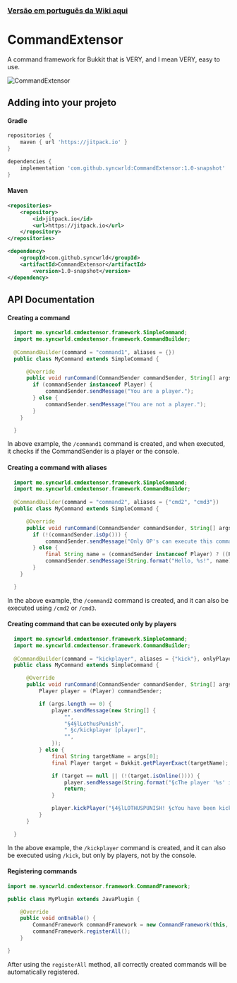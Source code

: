 ### [Versão em português da Wiki aqui](https://github.com/syncwrld/CommandExtensor) ###
# CommandExtensor
A command framework for Bukkit that is VERY, and I mean VERY, easy to use.

![CommandExtensor](https://socialify.git.ci/syncwrld/CommandExtensor/image?description=1&descriptionEditable=easy-to-use%20bukkit%20command%20framework%20&font=KoHo&forks=1&issues=1&language=1&name=1&owner=1&pattern=Solid&stargazers=1&theme=Dark)

## Adding into your projeto

#### Gradle
```gradle
repositories {
	maven { url 'https://jitpack.io' }
}

dependencies {
	implementation 'com.github.syncwrld:CommandExtensor:1.0-snapshot'
}
```


#### Maven
```xml
<repositories>
	<repository>
		<id>jitpack.io</id>
		<url>https://jitpack.io</url>
	</repository>
</repositories>

<dependency>
	<groupId>com.github.syncwrld</groupId>
	<artifactId>CommandExtensor</artifactId>
        <version>1.0-snapshot</version>
</dependency>
```

## API Documentation

#### Creating a command

```java
  import me.syncwrld.cmdextensor.framework.SimpleCommand;
  import me.syncwrld.cmdextensor.framework.CommandBuilder;
  
  @CommandBuilder(command = "command1", aliases = {})
  public class MyCommand extends SimpleCommand {

      @Override
      public void runCommand(CommandSender commandSender, String[] args) {
        if (commandSender instanceof Player) {
            commandSender.sendMessage("You are a player.");
        } else {
            commandSender.sendMessage("You are not a player.");
        }
    }

  }
```
In above example, the `/command1` command is created, and when executed, it checks if the CommandSender is a player or the console.

#### Creating a command with aliases

```java
  import me.syncwrld.cmdextensor.framework.SimpleCommand;
  import me.syncwrld.cmdextensor.framework.CommandBuilder;
  
  @CommandBuilder(command = "command2", aliases = {"cmd2", "cmd3"})
  public class MyCommand extends SimpleCommand {

      @Override
      public void runCommand(CommandSender commandSender, String[] args) {
        if (!(commandSender.isOp())) {
            commandSender.sendMessage("Only OP's can execute this command.");
        } else {
            final String name = (commandSender instanceof Player) ? ((Player) commandSender).getName()) : "Console";
            commandSender.sendMessage(String.format("Hello, %s!", name));
        }
    }

  }
```
In the above example, the `/command2` command is created, and it can also be executed using `/cmd2` or `/cmd3`.

#### Creating command that can be executed only by players

```java
  import me.syncwrld.cmdextensor.framework.SimpleCommand;
  import me.syncwrld.cmdextensor.framework.CommandBuilder;
  
  @CommandBuilder(command = "kickplayer", aliases = {"kick"}, onlyPlayers = true)
  public class MyCommand extends SimpleCommand {

      @Override
      public void runCommand(CommandSender commandSender, String[] args) {
          Player player = (Player) commandSender;

          if (args.length == 0) {
              player.sendMessage(new String[] {
                  "",
                  "§4§lLothusPunish",
                  " §c/kickplayer [player]",
                  "",
              });
          } else {
              final String targetName = args[0];
              final Player target = Bukkit.getPlayerExact(targetName);

              if (target == null || (!(target.isOnline()))) {
                  player.sendMessage(String.format("§cThe player '%s' is invalid or offline.", targetName));
                  return;
              }

              player.kickPlayer("§4§lLOTHUSPUNISH! §cYou have been kicked by staff " + player.getName() + "!");
          }
      }

  }
```
In the above example, the `/kickplayer` command is created, and it can also be executed using `/kick`, but only by players, not by the console.

#### Registering commands

```java
import me.syncwrld.cmdextensor.framework.CommandFramework;

public class MyPlugin extends JavaPlugin {

    @Override
    public void onEnable() {
        CommandFramework commandFramework = new CommandFramework(this, MeuPlugin.class);
        commandFramework.registerAll();
    }

}
```
After using the `registerAll` method, all correctly created commands will be automatically registered.
